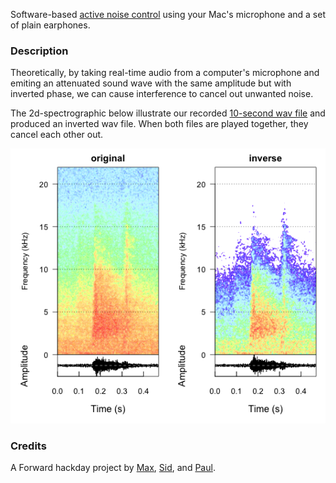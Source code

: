 Software-based [active noise control](http://en.wikipedia.org/wiki/Active_noise_control) using your Mac's microphone and a set of plain earphones.

### Description

Theoretically, by taking real-time audio from a computer's microphone and emiting an attenuated sound wave with the same amplitude but with inverted phase, we can cause interference to cancel out unwanted noise.

The 2d-spectrographic below illustrate our recorded [10-second wav file](./data/ambience.wav) and produced an inverted wav file. When both files are played together, they cancel each other out.

![spectrographic plot of original and inversed audio](./spectro.png)

### Credits

A Forward hackday project by [Max](https://github.com/maxdupenois), [Sid](https://github.com/sdawara), and [Paul](https://github.com/Quantisan).